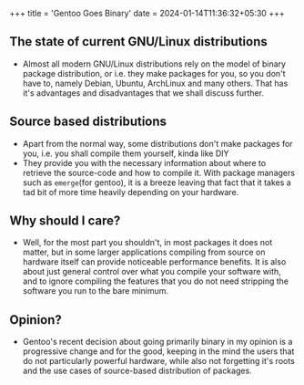+++
title = 'Gentoo Goes Binary'
date = 2024-01-14T11:36:32+05:30
+++

## The state of current GNU/Linux distributions

- Almost all modern GNU/Linux distributions rely on the model of binary package distribution, or i.e. they make packages for you, so you don't have to, namely Debian, Ubuntu, ArchLinux and many others. That has it's advantages and disadvantages that we shall discuss further.

## Source based distributions

- Apart from the normal way, some distributions don't make packages for you, i.e. you shall compile them yourself, kinda like DIY
- They provide you with the necessary information about where to retrieve the source-code and how to compile it. With package managers such as `emerge`(for gentoo), it is a breeze leaving that fact that it takes a tad bit of more time heavily depending on your hardware.

## Why should I care?
- Well, for the most part you shouldn't, in most packages it does not matter, but in some larger applications compiling from source on hardware itself can provide noticeable performance benefits. It is also about just general control over what you compile your software with, and to ignore compiling the features that you do not need stripping the software you run to the bare minimum.

## Opinion?
- Gentoo's recent decision about going primarily binary in my opinion is a progressive change and for the good, keeping in the mind the users that do not particularly powerful hardware, while also not forgetting it's roots and the use cases of source-based distribution of packages.
